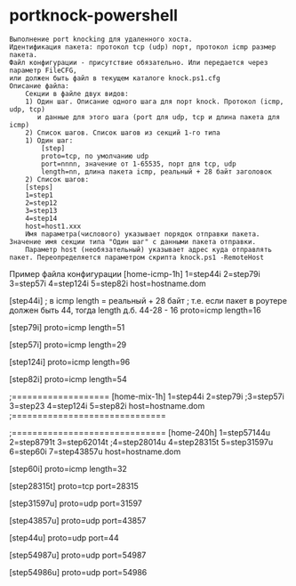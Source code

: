 # portknock-powershell
	Выполнение port knocking для удаленного хоста.
	Идентификация пакета: протокол tcp (udp) порт, протокол icmp размер пакета.
	Файл конфигурации - присутствие обязательно. Или передается через параметр FileCFG,
	или должен быть файл в текущем каталоге knock.ps1.cfg
	Описание файла:
		Секции в файле двух видов:
	 	1) Один шаг. Описание одного шага для порт knock. Протокол (icmp, udp, tcp)
		   и данные для этого шага (port для udp, tcp и длина пакета для icmp)
		2) Список шагов. Список шагов из секций 1-го типа
		1) Один шаг:
			[step]
			proto=tcp, по умолчанию udp
			port=nnnn, значение от 1-65535, порт для tcp, udp 
			length=nn, длина пакета icmp, реальный + 28 байт заголовок
		2) Список шагов:
		[steps]
		1=step1
		2=step12
		3=step13
		4=step14
		host=host1.xxx
		Имя параметра(числового) указывает порядок отправки пакета. Значение имя секции типа "Один шаг" с данными пакета отправки.
		Параметр host (необязательный) указывает адрес куда отправлять пакет. Переопределяется параметром скрипта knock.ps1 -RemoteHost
Пример файла конфигурации
[home-icmp-1h]
1=step44i
2=step79i
3=step57i
4=step124i
5=step82i
host=hostname.dom

[step44i]
; в icmp length = реальный + 28 байт
; т.е. если пакет в роутере должен быть 44, тогда length д.б. 44-28 - 16
proto=icmp
length=16

[step79i]
proto=icmp
length=51

[step57i]
proto=icmp
length=29

[step124i]
proto=icmp
length=96

[step82i]
proto=icmp
length=54

;===================
[home-mix-1h]
1=step44i
2=step79i
;3=step57i
3=step23
4=step124i
5=step82i
host=hostname.dom
;==============================

;==============================
[home-240h]
1=step57144u
2=step8791t
3=step62014t
;4=step28014u
4=step28315t
5=step31597u
6=step60i
7=step43857u
host=hostname.dom

[step60i]
proto=icmp
length=32

[step28315t]
proto=tcp
port=28315

[step31597u]
proto=udp
port=31597

[step43857u]
proto=udp
port=43857

[step44u]
proto=udp
port=44

[step54987u]
proto=udp
port=54987

[step54986u]
proto=udp
port=54986
